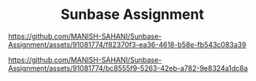 <h1 align="center" >Sunbase Assignment</h1>



https://github.com/MANISH-SAHANI/Sunbase-Assignment/assets/91081774/f82370f3-ea36-4618-b58e-fb543c083a39


https://github.com/MANISH-SAHANI/Sunbase-Assignment/assets/91081774/bc8555f9-5263-42eb-a782-9e8324a1dc8a

